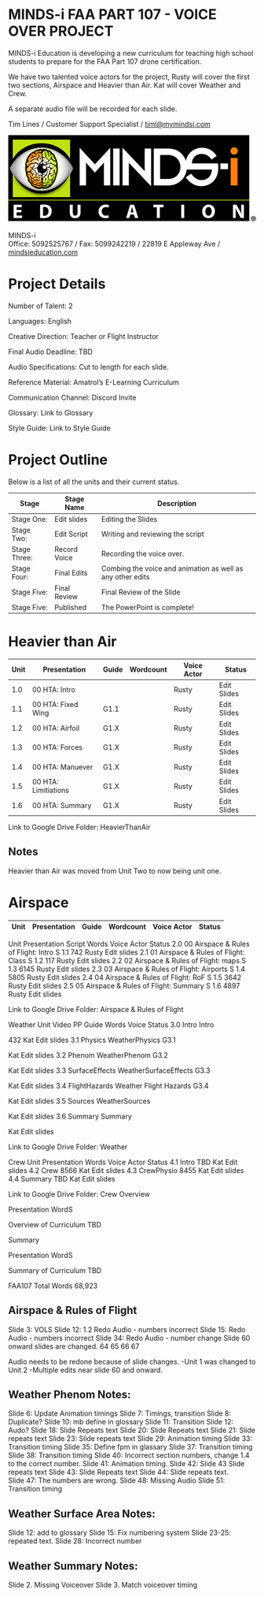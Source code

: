 # MINDS-i FAA PART 107 - VOICE OVER PROJECT

MINDS-i Education is developing a new curriculum for teaching high school students to prepare for the FAA Part 107 drone certification. 

We have two talented voice actors for the project, Rusty will cover the first two sections, Airspace and Heavier than Air. Kat will cover Weather and Crew. 

A separate audio file will be recorded for each slide.

 
Tim Lines / Customer Support Specialist / timl@mymindsi.com 
  
![MINDS-i Education Logo](/assets/images/MINDS-iEducationbadge.png "MINDS-i Logo")

MINDS-i  
Office: 5092525767 / Fax: 5099242219 / 22819 E Appleway Ave / [mindsieducation.com](https://mindsieducation.com/)

# Project Details


Number of Talent: 2

Languages: English

Creative Direction: Teacher or Flight Instructor

Final Audio Deadline: TBD

Audio Specifications: Cut to length for each slide.

Reference Material: Amatrol’s E-Learning Curriculum

Communication Channel: Discord Invite

Glossary: Link to Glossary

Style Guide: Link to Style Guide

# Project Outline

Below is a list of all the units and their current status.

| Stage | Stage Name         | Description        | 
|-------------|--------------|--------------------|
|Stage One:   | Edit slides  | Editing the Slides |
|Stage Two:   | Edit Script  | Writing and reviewing the script |
|Stage Three: | Record Voice | Recording the voice over. |
|Stage Four:  | Final Edits  | Combing the voice and animation as well as any other edits |
|Stage Five:  | Final Review | Final Review of the Slide |
|Stage Five:  | Published    | The PowerPoint is complete! | 


# Heavier than Air

| Unit | Presentation              | Guide| Wordcount | Voice Actor | Status      |
|------|---------------------------|------|-----------|-------------|-------------|
|1.0   | 00 HTA: Intro             |      |           | Rusty       | Edit Slides |
|1.1   | 00 HTA: Fixed Wing        |G1.1  |           | Rusty       | Edit Slides |
|1.2   | 00 HTA: Airfoil           |G1.X  |           | Rusty       | Edit Slides |
|1.3   | 00 HTA: Forces            |G1.X  |           | Rusty       | Edit Slides |
|1.4   | 00 HTA: Manuever          |G1.X  |           | Rusty       | Edit Slides |
|1.5   | 00 HTA: Limitiations      |G1.X  |           | Rusty       | Edit Slides |
|1.6   | 00 HTA: Summary           |G1.X  |           | Rusty       | Edit Slides |

Link to Google Drive Folder: HeavierThanAir

## Notes
Heavier than Air was moved from Unit Two to now being unit one.



# Airspace

| Unit | Presentation              | Guide| Wordcount | Voice Actor | Status      |
|------|---------------------------|------|-----------|-------------|-------------|
Unit
Presentation
Script
Words
Voice Actor
Status
2.0
00 Airspace & Rules of Flight: Intro
S 1.1
742
Rusty
Edit slides
2.1
01 Airspace & Rules of Flight: Class
S 1.2
117
Rusty
Edit slides
2.2
02 Airspace & Rules of Flight: maps
S 1.3
6145
Rusty
Edit slides
2.3
03 Airspace & Rules of Flight: Airports 
S 1.4
5805
Rusty
Edit slides
2.4
04 Airspace & Rules of Flight: RoF
S 1.5
3642
Rusty
Edit slides
2.5
05 Airspace & Rules of Flight: Summary
S 1.6
4897
Rusty
Edit slides


Link to Google Drive Folder: Airspace & Rules of Flight

	

Weather
Unit
Video
PP
Guide
Words
Voice
Status
3.0
Intro
Intro  


432
Kat
Edit slides
3.1
Physics
WeatherPhysics
G3.1


Kat
Edit slides
3.2
Phenom
WeatherPhenom
G3.2


Kat
Edit slides
3.3
SurfaceEffects
WeatherSurfaceEffects
G3.3


Kat
Edit slides
3.4
FlightHazards
Weather Flight Hazards
G3.4


Kat
Edit slides
3.5
Sources
WeatherSources




Kat
Edit slides
3.6
Summary
Summary




Kat
Edit slides


Link to Google Drive Folder: Weather


Crew
Unit
Presentation
Words
Voice Actor
Status
4.1
Intro
TBD
Kat
Edit slides
4.2
Crew
8566
Kat
Edit slides
4.3
CrewPhysio
8455
Kat
Edit slides
4.4
Summary
TBD
Kat
Edit slides


Link to Google Drive Folder: Crew
Overview


Presentation
WordS






Overview of Curriculum
TBD








Summary


Presentation
WordS




Summary of Curriculum
TBD




FAA107 Total Words
68,923


## Airspace & Rules of Flight
Slide 3: VOLS
Slide 12: 1.2 Redo Audio - numbers incorrect
Slide 15: Redo Audio - numbers incorrect
Slide 34: Redo Audio - number change
Slide 60 onward slides are changed.
64
65
66
67

Audio needs to be redone because of slide changes.
-Unit 1 was changed to Unit 2
-Multiple edits near slide 60 and onward.






## Weather Phenom Notes:
Slide 6: Update Animation timings
Slide 7: Timings, transition
Slide 8: Duplicate?
Slide 10: mb define in glossary
Slide 11: Transition
Slide 12: Audo?
Slide 18: Slide Repeats text
Slide 20: Slide Repeats text
Slide 21: Slide repeats text
Slide 23: Slide repeats text
Slide 29: Animation timing
Slide 33: Transition timing
Slide 35: Define fpm in glassary
Slide 37: Transition timing
Slide 38: Transition timing
Slide 40: Incorrect section numbers, change 1.4 to the correct number.
Slide 41: Animation timing.
Slide 42: Slide 43 Slide repeats text
Slide 43: Slide Repeats text
Slide 44: Slide repeats text.  
Slide 47: The numbers are wrong.
Slide 48: Missing Audio
Slide 51: Transition timing

## Weather Surface Area Notes:
Slide 12: add to glossary
Slide 15: Fix numbering system
Slide 23-25: repeated text.
Slide 28: Incorrect number





## Weather Summary Notes:
Slide 2. Missing Voiceover
Slide 3. Match voiceover timing